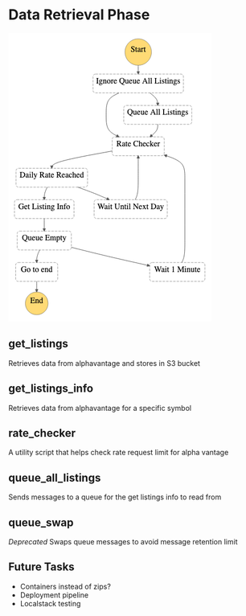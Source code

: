 # Data Retrieval Phase

![State Machine Diagram](state_machine/stepfunctions_graph.png)

## get_listings
Retrieves data from alphavantage and stores in S3 bucket

## get_listings_info
Retrieves data from alphavantage for a specific symbol

## rate_checker
A utility script that helps check rate request limit for alpha vantage

## queue_all_listings
Sends messages to a queue for the get listings info to read from

## queue_swap
*Deprecated*
Swaps queue messages to avoid message retention limit

## Future Tasks
* Containers instead of zips?
* Deployment pipeline
* Localstack testing